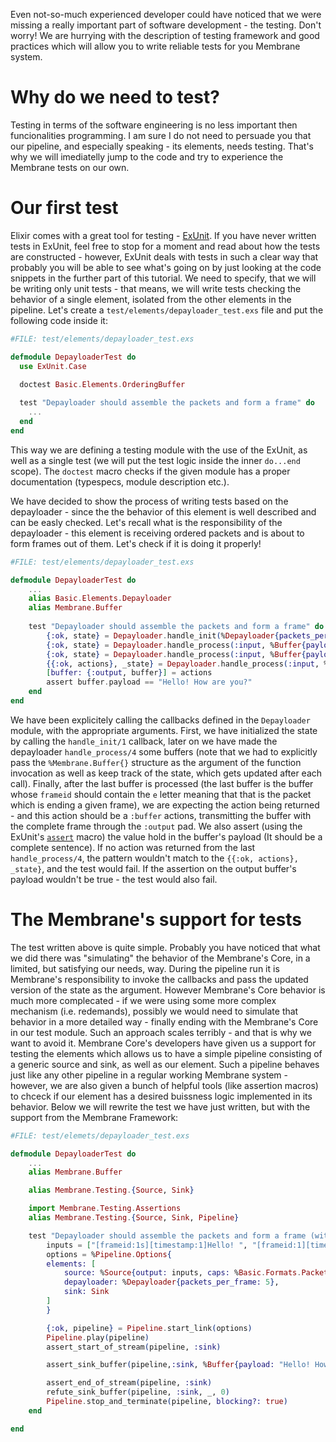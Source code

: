 Even not-so-much experienced developer could have noticed that we were missing a really important part of software development - the testing. Don't worry! We are hurrying with the description of testing framework and good practices which will allow you to write reliable tests for you Membrane system.
# Why do we need to test?
Testing in terms of the software engineering is no less important then funcionalities programming.
I am sure I do not need to persuade you that our pipeline, and especially speaking - its elements, needs testing.
That's why we will imediatelly jump to the code and try to experience the Membrane tests on our own.
# Our first test
Elixir comes with a great tool for testing - [ExUnit](https://hexdocs.pm/ex_unit/ExUnit.html).
If you have never written tests in ExUnit, feel free to stop for a moment and read about how the tests are constructed - however, ExUnit deals with tests in such a clear way that probably you will be able to see what's going on by just looking at the code snippets in the further part of this tutorial.
We need to specify, that we will be writing only unit tests - that means, we will write tests checking the behavior of a single element, isolated from the other elements in the pipeline.
Let's create a `test/elements/depayloader_test.exs` file and put the following code inside it:
```Elixir
#FILE: test/elements/depayloader_test.exs

defmodule DepayloaderTest do
  use ExUnit.Case   
  
  doctest Basic.Elements.OrderingBuffer

  test "Depayloader should assemble the packets and form a frame" do
    ...
  end
end
```
This way we are defining a testing module with the use of the ExUnit, as well as a single test (we will put the test logic inside the inner `do...end` scope). 
The `doctest` macro checks if the given module has a proper documentation (typespecs, module description etc.).

We have decided to show the process of writing tests based on the depayloader - since the the behavior of this element is well described and can be easly checked. Let's recall what is the responsibility of the depayloader - this element is receiving ordered packets and is about to form frames out of them. Let's check if it is doing it properly!
```Elixir
#FILE: test/elements/depayloader_test.exs

defmodule DepayloaderTest do
    ...
    alias Basic.Elements.Depayloader
    alias Membrane.Buffer
    
    test "Depayloader should assemble the packets and form a frame" do
        {:ok, state} = Depayloader.handle_init(%Depayloader{packets_per_frame: 5})
        {:ok, state} = Depayloader.handle_process(:input, %Buffer{payload: "[frameid:1s][timestamp:1]Hello! "}, nil, state)
        {:ok, state} = Depayloader.handle_process(:input, %Buffer{payload: "[frameid:1][timestamp:1]How are"}, nil, state)
        {{:ok, actions}, _state} = Depayloader.handle_process(:input, %Buffer{payload: "[frameid:1e][timestamp:1] you?"}, nil, state)
        [buffer: {:output, buffer}] = actions
        assert buffer.payload == "Hello! How are you?"
    end
end
```

We have been explicitely calling the callbacks defined in the `Depayloader` module, with the appropriate arguments.
First, we have initialized the state by calling the `handle_init/1` callback, later on we have made the depayloader `handle_process/4` some buffers (note that we had to explicitly pass the `%Membrane.Buffer{}` structure as the argument of the function invocation as well as keep track of the state, which gets updated after each call). 
Finally, after the last buffer is processed (the last buffer is the buffer whose `frameid` should contain the `e` letter meaning that that is the packet which is ending a given frame), we are expecting the action being returned - and this action should be a `:buffer` actions, transmitting the buffer with the complete frame through the `:output` pad. We also assert (using the ExUnit's [`assert`](https://hexdocs.pm/ex_unit/ExUnit.Assertions.html#assert/1) macro) the value hold in the buffer's payload (It should be a complete sentence).
If no action was returned from the last `handle_process/4`, the pattern wouldn't match to the `{{:ok, actions}, _state}`, and the test would fail.
If the assertion on the output buffer's payload wouldn't be true - the test would also fail.

# The Membrane's support for tests
The test written above is quite simple. Probably you have noticed that what we did there was "simulating" the behavior of the Membrane's Core, in a limited, but satisfying our needs, way. During the pipeline run it is Membrane's responsibility to invoke the callbacks and pass the updated version of the state as the argument.
However Membrane's Core behavior is much more complecated - if we were using some more complex mechanism (i.e. redemands), possibly we would need to simulate that behavior in a more detailed way - finally ending with the Membrane's Core in our test module.
Such an approach scales terribly - and that is why we want to avoid it. Membrane Core's developers have given us a support for testing the elements which allows us to have a simple pipeline consisting of a generic source and sink, as well as our element.
Such a pipeline behaves just like any other pipeline in a regular working Membrane system - however, we are also given a bunch of helpful tools (like assertion macros) to chceck if our element has a desired buissness logic implemented in its behavior.
Below we will rewrite the test we have just written, but with the support from the Membrane Framework:
```Elixir
#FILE: test/elemets/depayloader_test.exs

defmodule DepayloaderTest do
    ...
    alias Membrane.Buffer

    alias Membrane.Testing.{Source, Sink}

    import Membrane.Testing.Assertions
    alias Membrane.Testing.{Source, Sink, Pipeline}

    test "Depayloader should assemble the packets and form a frame (with membrane's testing framework)" do
        inputs = ["[frameid:1s][timestamp:1]Hello! ", "[frameid:1][timestamp:1]How are", "[frameid:1e][timestamp:1] you?"]
        options = %Pipeline.Options{
        elements: [
            source: %Source{output: inputs, caps: %Basic.Formats.Packet{type: :custom_packets}},
            depayloader: %Depayloader{packets_per_frame: 5},
            sink: Sink
        ]
        }

        {:ok, pipeline} = Pipeline.start_link(options)
        Pipeline.play(pipeline)
        assert_start_of_stream(pipeline, :sink)

        assert_sink_buffer(pipeline,:sink, %Buffer{payload: "Hello! How are you?"})

        assert_end_of_stream(pipeline, :sink)
        refute_sink_buffer(pipeline, :sink, _, 0)
        Pipeline.stop_and_terminate(pipeline, blocking?: true)
    end

end
```